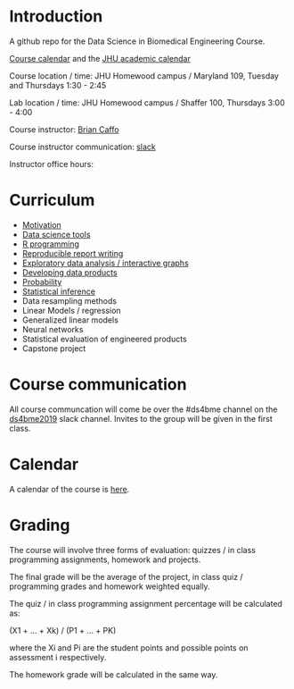 # Introduction

A github repo for the Data Science in Biomedical Engineering Course.

[Course calendar](https://github.com/bcaffo/ds4bme/blob/master/calendar.md) and the [JHU academic calendar](https://studentaffairs.jhu.edu/registrar/academic-calendar/)

Course location / time: JHU Homewood campus / Maryland 109, Tuesday and Thursdays 1:30 - 2:45

Lab  location / time: JHU Homewood campus / Shaffer 100, Thursdays 3:00 - 4:00

Course instructor: [Brian Caffo](www.bcaffo.com)

Course instructor communication: [slack](https://ds4bme2019.slack.com/messages/CFA66R7J5/)

Instructor office hours:

# Curriculum

* [Motivation](https://github.com/bcaffo/ds4bme/blob/master/motivation.md)
* [Data science tools](https://github.com/bcaffo/ds4bme/blob/master/dataScienceTools.md)
* [R programming](https://github.com/bcaffo/ds4bme/blob/master/rprogramming.md)
* [Reproducible report writing](https://github.com/bcaffo/ds4bme/blob/master/reproducible.md)
* [Exploratory data analysis / interactive graphs](https://github.com/bcaffo/ds4bme/blob/master/eda.md)
* [Developing data products](https://github.com/bcaffo/ds4bme/blob/master/ddp.md)
* [Probability](https://github.com/bcaffo/ds4bme/blob/master/probability.md) 
* [Statistical inference](https://github.com/bcaffo/ds4bme/blob/master/inference.md)
* Data resampling methods
* Linear Models / regression
* Generalized linear models
* Neural networks
* Statistical evaluation of engineered products
* Capstone project

# Course communication
All course communcation will come be over the #ds4bme channel on the [ds4bme2019](https://ds4bme2019.slack.com/messages/CFA66R7J5/) slack channel. Invites to the group will be given in the first class.

# Calendar
A calendar of the course is [here](https://github.com/bcaffo/ds4bme/blob/master/calendar.md).

# Grading
The course will involve three forms of evaluation: quizzes / in class programming assignments, homework and projects.

The final grade will be the average of the project, in class quiz / programming grades and homework weighted equally.

The quiz / in class programming assignment percentage will be calculated as: 

(X1 + ... + Xk) / (P1 + ... + PK) 

where the Xi and Pi are the student points and possible points on assessment i respectively.

The homework grade will be calculated in the same way.






